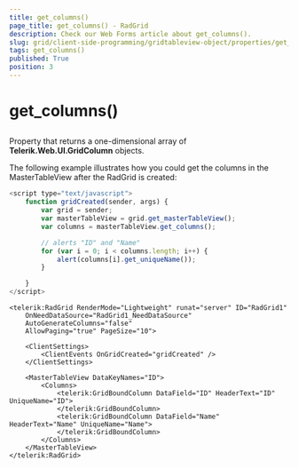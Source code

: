 ```yaml
---
title: get_columns()
page_title: get_columns() - RadGrid
description: Check our Web Forms article about get_columns().
slug: grid/client-side-programming/gridtableview-object/properties/get_columns()
tags: get_columns()
published: True
position: 3
---
```


# get_columns()



## 

Property that returns a one-dimensional array of **Telerik.Web.UI.GridColumn** objects.

The following example illustrates how you could get the columns in the MasterTableView after the RadGrid is created:

````JavaScript
<script type="text/javascript">
    function gridCreated(sender, args) {
        var grid = sender;
        var masterTableView = grid.get_masterTableView();
        var columns = masterTableView.get_columns();

        // alerts "ID" and "Name"
        for (var i = 0; i < columns.length; i++) {
            alert(columns[i].get_uniqueName());
        }

    }
</script>
````

````ASP.NET
<telerik:RadGrid RenderMode="Lightweight" runat="server" ID="RadGrid1"
    OnNeedDataSource="RadGrid1_NeedDataSource"
    AutoGenerateColumns="false"
    AllowPaging="true" PageSize="10">

    <ClientSettings>
        <ClientEvents OnGridCreated="gridCreated" />
    </ClientSettings>

    <MasterTableView DataKeyNames="ID">
        <Columns>
            <telerik:GridBoundColumn DataField="ID" HeaderText="ID" UniqueName="ID">
            </telerik:GridBoundColumn>
            <telerik:GridBoundColumn DataField="Name" HeaderText="Name" UniqueName="Name">
            </telerik:GridBoundColumn>
        </Columns>
    </MasterTableView>
</telerik:RadGrid>
````



